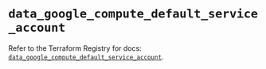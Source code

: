 # `data_google_compute_default_service_account`

Refer to the Terraform Registry for docs: [`data_google_compute_default_service_account`](https://registry.terraform.io/providers/hashicorp/google/5.38.0/docs/data-sources/compute_default_service_account).
